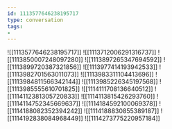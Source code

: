 ```yaml
---
id: 1113577646238195717
type: conversation
tags:
- 
---
```

![[1113577646238195717]]
![[1113712006291316737]]
![[1113850007248097280]]
![[1113897265347694592]]
![[1113899720387321856]]
![[1113977414193942533]]
![[1113982701563011073]]
![[1113983311104413696]]
![[1113984811566342144]]
![[1113985226345197568]]
![[1113985555610701825]]
![[1114111708136640512]]
![[1114112381305720833]]
![[1114113815426293760]]
![[1114114752345669637]]
![[1114184592100069378]]
![[1114188082352394242]]
![[1114188830855389187]]
![[1114192838084968449]]
![[1114273775220957184]]

